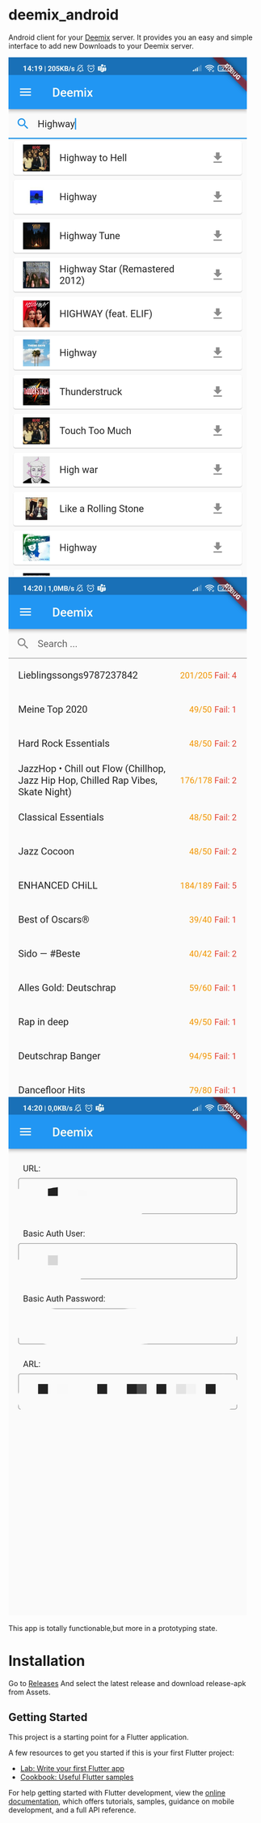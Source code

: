 # deemix_android

Android client for your [Deemix](https://deemix.app/gui/) server.
It provides you an easy and simple interface to add new Downloads to your Deemix server.

![Screenshot1](docs/Screenshot1.jpg)
![Screenshot2](docs/Screenshot2.jpg)
![Screenshot3](docs/Screenshot3.jpg)

This app is totally functionable,but more in a prototyping state.

# Installation
Go to [Releases](https://github.com/Y0ngg4n/deemix_android/releases)
And select the latest release and download release-apk from Assets.

## Getting Started

This project is a starting point for a Flutter application.

A few resources to get you started if this is your first Flutter project:

- [Lab: Write your first Flutter app](https://docs.flutter.dev/get-started/codelab)
- [Cookbook: Useful Flutter samples](https://docs.flutter.dev/cookbook)

For help getting started with Flutter development, view the
[online documentation](https://docs.flutter.dev/), which offers tutorials,
samples, guidance on mobile development, and a full API reference.
